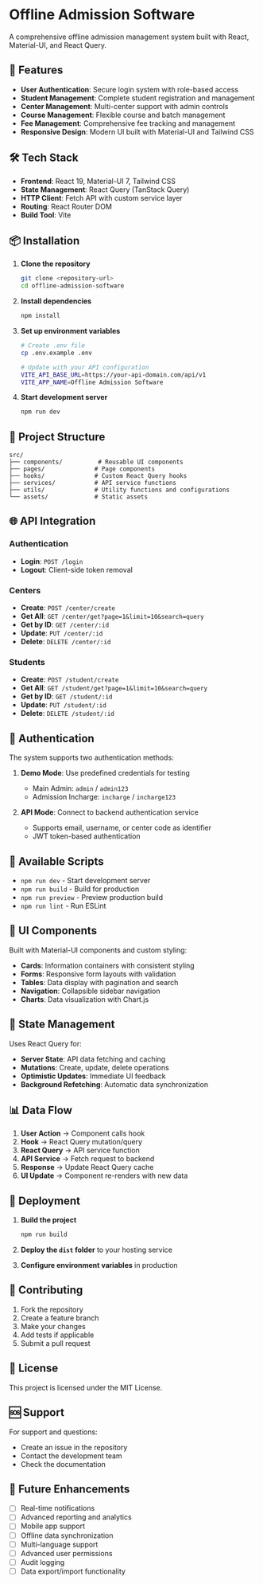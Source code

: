 # Offline Admission Software

A comprehensive offline admission management system built with React, Material-UI, and React Query.

## 🚀 Features

- **User Authentication**: Secure login system with role-based access
- **Student Management**: Complete student registration and management
- **Center Management**: Multi-center support with admin controls
- **Course Management**: Flexible course and batch management
- **Fee Management**: Comprehensive fee tracking and management
- **Responsive Design**: Modern UI built with Material-UI and Tailwind CSS

## 🛠️ Tech Stack

- **Frontend**: React 19, Material-UI 7, Tailwind CSS
- **State Management**: React Query (TanStack Query)
- **HTTP Client**: Fetch API with custom service layer
- **Routing**: React Router DOM
- **Build Tool**: Vite

## 📦 Installation

1. **Clone the repository**
   ```bash
   git clone <repository-url>
   cd offline-admission-software
   ```

2. **Install dependencies**
   ```bash
   npm install
   ```

3. **Set up environment variables**
   ```bash
   # Create .env file
   cp .env.example .env
   
   # Update with your API configuration
   VITE_API_BASE_URL=https://your-api-domain.com/api/v1
   VITE_APP_NAME=Offline Admission Software
   ```

4. **Start development server**
   ```bash
   npm run dev
   ```

## 🔧 Project Structure

```
src/
├── components/          # Reusable UI components
├── pages/              # Page components
├── hooks/              # Custom React Query hooks
├── services/           # API service functions
├── utils/              # Utility functions and configurations
└── assets/             # Static assets
```

## 🌐 API Integration

### Authentication
- **Login**: `POST /login`
- **Logout**: Client-side token removal

### Centers
- **Create**: `POST /center/create`
- **Get All**: `GET /center/get?page=1&limit=10&search=query`
- **Get by ID**: `GET /center/:id`
- **Update**: `PUT /center/:id`
- **Delete**: `DELETE /center/:id`

### Students
- **Create**: `POST /student/create`
- **Get All**: `GET /student/get?page=1&limit=10&search=query`
- **Get by ID**: `GET /student/:id`
- **Update**: `PUT /student/:id`
- **Delete**: `DELETE /student/:id`

## 🔐 Authentication

The system supports two authentication methods:

1. **Demo Mode**: Use predefined credentials for testing
   - Main Admin: `admin` / `admin123`
   - Admission Incharge: `incharge` / `incharge123`

2. **API Mode**: Connect to backend authentication service
   - Supports email, username, or center code as identifier
   - JWT token-based authentication

## 📱 Available Scripts

- `npm run dev` - Start development server
- `npm run build` - Build for production
- `npm run preview` - Preview production build
- `npm run lint` - Run ESLint

## 🎨 UI Components

Built with Material-UI components and custom styling:
- **Cards**: Information containers with consistent styling
- **Forms**: Responsive form layouts with validation
- **Tables**: Data display with pagination and search
- **Navigation**: Collapsible sidebar navigation
- **Charts**: Data visualization with Chart.js

## 🔄 State Management

Uses React Query for:
- **Server State**: API data fetching and caching
- **Mutations**: Create, update, delete operations
- **Optimistic Updates**: Immediate UI feedback
- **Background Refetching**: Automatic data synchronization

## 📊 Data Flow

1. **User Action** → Component calls hook
2. **Hook** → React Query mutation/query
3. **React Query** → API service function
4. **API Service** → Fetch request to backend
5. **Response** → Update React Query cache
6. **UI Update** → Component re-renders with new data

## 🚀 Deployment

1. **Build the project**
   ```bash
   npm run build
   ```

2. **Deploy the `dist` folder** to your hosting service

3. **Configure environment variables** in production

## 🤝 Contributing

1. Fork the repository
2. Create a feature branch
3. Make your changes
4. Add tests if applicable
5. Submit a pull request

## 📄 License

This project is licensed under the MIT License.

## 🆘 Support

For support and questions:
- Create an issue in the repository
- Contact the development team
- Check the documentation

## 🔮 Future Enhancements

- [ ] Real-time notifications
- [ ] Advanced reporting and analytics
- [ ] Mobile app support
- [ ] Offline data synchronization
- [ ] Multi-language support
- [ ] Advanced user permissions
- [ ] Audit logging
- [ ] Data export/import functionality
